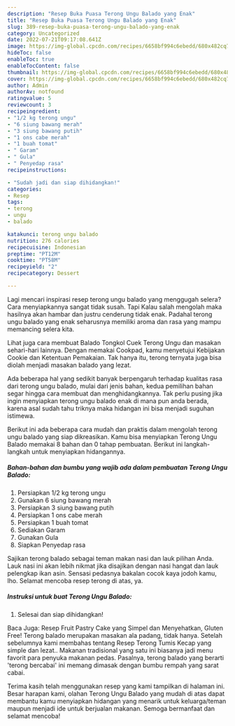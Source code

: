 ```yaml
---
description: "Resep Buka Puasa Terong Ungu Balado yang Enak"
title: "Resep Buka Puasa Terong Ungu Balado yang Enak"
slug: 389-resep-buka-puasa-terong-ungu-balado-yang-enak
category: Uncategorized
date: 2022-07-21T09:17:08.641Z
image: https://img-global.cpcdn.com/recipes/6658bf994c6ebedd/680x482cq70/terong-ungu-balado-foto-resep-utama.jpg
hideToc: false
enableToc: true
enableTocContent: false
thumbnail: https://img-global.cpcdn.com/recipes/6658bf994c6ebedd/680x482cq70/terong-ungu-balado-foto-resep-utama.jpg
cover: https://img-global.cpcdn.com/recipes/6658bf994c6ebedd/680x482cq70/terong-ungu-balado-foto-resep-utama.jpg
author: Admin
authorAv: notfound
ratingvalue: 5
reviewcount: 3
recipeingredient:
- "1/2 kg terong ungu"
- "6 siung bawang merah"
- "3 siung bawang putih"
- "1 ons cabe merah"
- "1 buah tomat"
- " Garam"
- " Gula"
- " Penyedap rasa"
recipeinstructions:

- "Sudah jadi dan siap dihidangkan!"
categories:
- Resep
tags:
- terong
- ungu
- balado

katakunci: terong ungu balado 
nutrition: 276 calories
recipecuisine: Indonesian
preptime: "PT12M"
cooktime: "PT58M"
recipeyield: "2"
recipecategory: Dessert

---
```



Lagi mencari inspirasi resep terong ungu balado yang menggugah selera? Cara menyiapkannya sangat tidak susah. Tapi Kalau salah mengolah maka hasilnya akan hambar dan justru cenderung tidak enak. Padahal terong ungu balado yang enak seharusnya memiliki aroma dan rasa yang mampu memancing selera kita.


Lihat juga cara membuat Balado Tongkol Cuek Terong Ungu dan masakan sehari-hari lainnya. Dengan memakai Cookpad, kamu menyetujui Kebijakan Cookie dan Ketentuan Pemakaian. Tak hanya itu, terong ternyata juga bisa diolah menjadi masakan balado yang lezat.

Ada beberapa hal yang sedikit banyak berpengaruh terhadap kualitas rasa dari terong ungu balado, mulai dari jenis bahan, kedua pemilihan bahan segar hingga cara membuat dan menghidangkannya. Tak perlu pusing jika ingin menyiapkan terong ungu balado enak di mana pun anda berada, karena asal sudah tahu triknya maka hidangan ini bisa menjadi suguhan istimewa.


Berikut ini ada beberapa cara mudah dan praktis dalam mengolah terong ungu balado yang siap dikreasikan. Kamu bisa menyiapkan Terong Ungu Balado memakai 8 bahan dan 0 tahap pembuatan. Berikut ini langkah-langkah untuk menyiapkan hidangannya.

<!--inarticleads1-->

##### Bahan-bahan dan bumbu yang wajib ada dalam pembuatan Terong Ungu Balado:

1. Persiapkan 1/2 kg terong ungu
1. Gunakan 6 siung bawang merah
1. Persiapkan 3 siung bawang putih
1. Persiapkan 1 ons cabe merah
1. Persiapkan 1 buah tomat
1. Sediakan  Garam
1. Gunakan  Gula
1. Siapkan  Penyedap rasa


Sajikan terong balado sebagai teman makan nasi dan lauk pilihan Anda. Lauk nasi ini akan lebih nikmat jika disajikan dengan nasi hangat dan lauk pelengkap ikan asin. Sensasi pedasnya bakalan cocok kaya jodoh kamu, lho. Selamat mencoba resep terong di atas, ya. 

<!--inarticleads2-->

##### Instruksi untuk buat Terong Ungu Balado:


1. Selesai dan siap dihidangkan!

Baca Juga: Resep Fruit Pastry Cake yang Simpel dan Menyehatkan, Gluten Free! Terong balado merupakan masakan ala padang, tidak hanya. Setelah sebelumnya kami membahas tentang Resep Terong Tumis Kecap yang simple dan lezat.. Makanan tradisional yang satu ini biasanya jadi menu favorit para penyuka makanan pedas. Pasalnya, terong balado yang berarti &#39;terong bercabai&#39; ini memang dimasak dengan bumbu rempah yang sarat cabai. 

Terima kasih telah menggunakan resep yang kami tampilkan di halaman ini. Besar harapan kami, olahan Terong Ungu Balado yang mudah di atas dapat membantu kamu menyiapkan hidangan yang menarik untuk keluarga/teman maupun menjadi ide untuk berjualan makanan. Semoga bermanfaat dan selamat mencoba!

